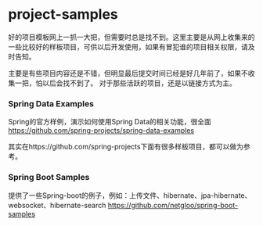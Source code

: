 # project-samples
好的项目模板网上一抓一大把，但需要时总是找不到。这里主要是从网上收集来的一些比较好的样板项目，可供以后开发使用，如果有冒犯谁的项目相关权限，请及时告知。

主要是有些项目内容还是不错，但明显最后提交时间已经是好几年前了，如果不收集一把，怕以后会找不到了。
对于那些活跃的项目，还是以链接方式为主。

### Spring Data Examples
Spring的官方样例，演示如何使用Spring Data的相关功能，很全面
https://github.com/spring-projects/spring-data-examples

其实在https://github.com/spring-projects下面有很多样板项目，都可以做为参考。

### Spring Boot Samples
提供了一些Spring-boot的例子，例如：上传文件、hibernate、jpa-hibernate、websocket、hibernate-search
https://github.com/netgloo/spring-boot-samples

